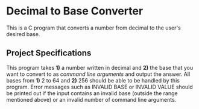 # Decimal to Base Converter
This is a C program that converts a number from decimal to the user's desired base.

## Project Specifications

This program takes **1)** a number written in decimal and **2)** the base that you want to convert to as *command line arguments* and output the answer. 
All bases from **1)** 2 to 64 and **2)** 256 should be able to be handled by this program. Error messages such as INVALID BASE or INVALID VALUE should be printed out if the input contains an invalid base (outside the range mentioned above) or an invalid number of command line arguments.
